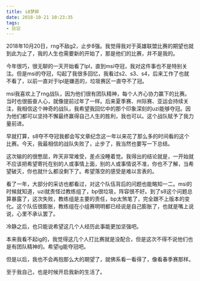```yaml
---
title: s8梦碎
date: 2018-10-21 10:23:35
tags:
- 日记
---
```


2018年10月20日，rng不敌g2，止步8强。我觉得我对于英雄联盟比赛的期望也就到此为止了，我的人生也需要新的开始了，那是他们的比赛，并不是我的。

今年很巧，很无聊的一天开始看了lpl，直到msi夺冠，我对这件事也不是特别关注。但是msi的夺冠，勾起了我很多回忆，我看过s2、s3、s4，后来工作了也就不看了，以前一直对于lpl是嫌恶的，垃圾赛区一直夺不了冠。

msi我喜欢上了rng战队，因为他们很有团队精神，每个人齐心协力赢下的比赛。当时也很振奋人心，就像提前过年了一样。后来夏季赛、州际赛、亚运会持续关注，我相信这个神奇的战队，我希望我回忆中的那个印象深刻的uzi能够夺冠。因为他们都可以坚持不懈最终赢得自己人生的胜利，我也可以。这个战队赋予了我力量前进。

早就打算，s8夺不夺冠我都会写文章纪念这一年以来花了那么多的时间看的这个比赛。今天，我最相信的战队失败了，止步了，我当然也要写一下总结。

这次输的的很憋屈，昨天非常难受，差点没睡着觉。我得出的结论就是，一开始就不应该把希望寄托在别的人或事情上面，别的人或事情说不准，你也不了解，当希望破灭，你也就什么都没剩下了。希望落空的感受是难以言表的。

看了一年，大部分的采访也都看过，对这个队伍背后的问题也能略知一二。msi的时候就知道，uzi就责怪过教练组了，bp很垃圾，阵容很不好。到了s8这个问题总算暴露了，这次失败，教练组是主要的责任，bp太煞笔了，完全跟不上版本的变化。这个队伍很膨胀，教练组在小组赛明明都已经说是自己膨胀了，也就是嘴上说说，心里不承认罢了。

冷静之后，也只能说希望这几个人经历此事能更加坚强吧。

本来我看不起ig的，我觉得这几个人打比赛就是没配合，但是这次不得不说他们也是有团队精神的。希望ig能夺冠吧。

但是以后，我也不会再抱那么大的期望了，就佛系看一看得了，像看春季赛那样。

至于我自己，也是时候开启我新的生活了。
